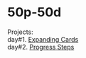 # 50p-50d

Projects:\
day#1. [Expanding Cards](https://princeofmath.github.io/50p-50d/expanding_cards/index.html)\
day#2. [Progress Steps](https://princeofmath.github.io/50p-50d/steps/index.html)
